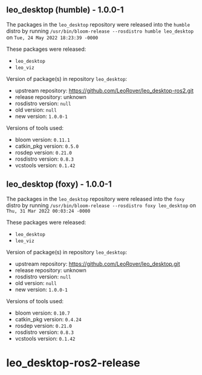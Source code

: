 ## leo_desktop (humble) - 1.0.0-1

The packages in the `leo_desktop` repository were released into the `humble` distro by running `/usr/bin/bloom-release --rosdistro humble leo_desktop` on `Tue, 24 May 2022 18:23:39 -0000`

These packages were released:
- `leo_desktop`
- `leo_viz`

Version of package(s) in repository `leo_desktop`:

- upstream repository: https://github.com/LeoRover/leo_desktop-ros2.git
- release repository: unknown
- rosdistro version: `null`
- old version: `null`
- new version: `1.0.0-1`

Versions of tools used:

- bloom version: `0.11.1`
- catkin_pkg version: `0.5.0`
- rosdep version: `0.21.0`
- rosdistro version: `0.8.3`
- vcstools version: `0.1.42`


## leo_desktop (foxy) - 1.0.0-1

The packages in the `leo_desktop` repository were released into the `foxy` distro by running `/usr/bin/bloom-release --rosdistro foxy leo_desktop` on `Thu, 31 Mar 2022 00:03:24 -0000`

These packages were released:
- `leo_desktop`
- `leo_viz`

Version of package(s) in repository `leo_desktop`:

- upstream repository: https://github.com/LeoRover/leo_desktop.git
- release repository: unknown
- rosdistro version: `null`
- old version: `null`
- new version: `1.0.0-1`

Versions of tools used:

- bloom version: `0.10.7`
- catkin_pkg version: `0.4.24`
- rosdep version: `0.21.0`
- rosdistro version: `0.8.3`
- vcstools version: `0.1.42`


# leo_desktop-ros2-release